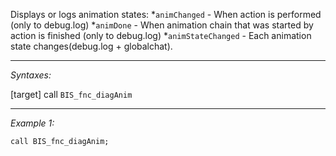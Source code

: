 Displays or logs animation states:
*`animChanged` - When action is performed (only to debug.log)
*`animDone` - When animation chain that was started by action is finished (only to debug.log)
*`animStateChanged` - Each animation state changes(debug.log + globalchat).


---
*Syntaxes:*

[target] call `BIS_fnc_diagAnim`

---
*Example 1:*

```sqf
call BIS_fnc_diagAnim;
```